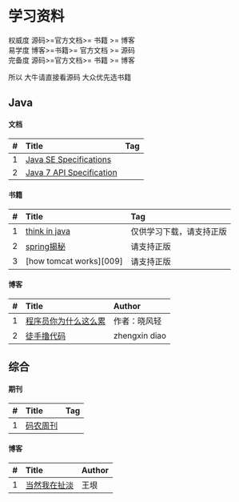 # 学习资料

权威度 源码>=官方文档>= 书籍 >= 博客    
易学度 博客>=书籍>= 官方文档 >= 源码    
完备度 源码>=官方文档>= 书籍 >= 博客    

所以 大牛请直接看源码 大众优先选书籍


## Java
#### 文档
|#|Title|Tag|
|:------------- |:------------- |:------------- |
|1|[Java SE Specifications][001]||
|2|[Java 7 API Specification][002]||
#### 书籍
|#|Title|Tag|
|:------------- |:------------- |:------------- |
|1|[think in java][003]|仅供学习下载，请支持正版|
|2|[spring揭秘][008]|请支持正版|
|3|[how tomcat works][009]|请支持正版|

#### 博客
|#|Title|Author|
|:------------- |:------------- |:------------- |
|1|[程序员你为什么这么累][004]|作者：晓风轻|
|2|[徒手撸代码][007]|zhengxin diao|

## 综合
#### 期刊
|#|Title|Tag|
|:------------- |:------------- |:------------- |
|1|[码农周刊][006]||
#### 博客
|#|Title|Author|
|:------------- |:------------- |:------------- |
|1|[当然我在扯淡][005]|王垠|









[001]: https://docs.oracle.com/javase/specs/
[002]: https://docs.oracle.com/javase/7/docs/api/
[003]: http://download.csdn.net/download/maishere/5216753
[004]:https://zhuanlan.zhihu.com/p/28705206
[005]:http://www.yinwang.org/
[006]:https://weekly.manong.io/
[007]:https://www.xilidou.com/2018/01/08/spring-ioc/
[008]:http://download.csdn.net/download/ws2014/7116343
